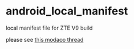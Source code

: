 android_local_manifest
======================

local manifest file for ZTE V9 build

please see <a href="http://www.modaco.com/topic/361573-devrom-cyanogenmod-101-android-422-for-v9/">this modaco thread</a>
